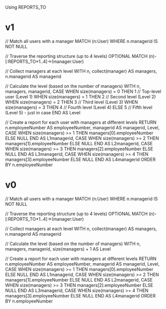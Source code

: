 Using REPORTS_TO

# v1
// Match all users with a manager
MATCH (n:User)
WHERE n.managerid IS NOT NULL

// Traverse the reporting structure (up to 4 levels)
OPTIONAL MATCH (n)-[:REPORTS_TO*1..4]->(manager:User)

// Collect managers at each level
WITH n, 
     collect(manager) AS managers,
     n.managerid AS managerid

// Calculate the level (based on the number of managers)
WITH n, managers, managerid, 
     CASE 
        WHEN size(managers) = 0 THEN 1   // Top-level user (Level 1)
        WHEN size(managers) = 1 THEN 2   // Second level (Level 2)
        WHEN size(managers) = 2 THEN 3   // Third level (Level 3)
        WHEN size(managers) = 3 THEN 4   // Fourth level (Level 4)
        ELSE 5                           // Fifth level (Level 5) - just in case
     END AS Level

// Create a report for each user with managers at different levels
RETURN n.employeeNumber AS employeeNumber, 
       managerid AS managerid, 
       Level,
       CASE WHEN size(managers) >= 1 THEN managers[0].employeeNumber ELSE NULL END AS L1managerid,
       CASE WHEN size(managers) >= 2 THEN managers[1].employeeNumber ELSE NULL END AS L2managerid,
       CASE WHEN size(managers) >= 3 THEN managers[2].employeeNumber ELSE NULL END AS L3managerid,
       CASE WHEN size(managers) >= 4 THEN managers[3].employeeNumber ELSE NULL END AS L4managerid
ORDER BY n.employeeNumber


# v0

// Match all users with a manager
MATCH (n:User)
WHERE n.managerid IS NOT NULL

// Traverse the reporting structure (up to 4 levels)
OPTIONAL MATCH (n)-[:REPORTS_TO*1..4]->(manager:User)

// Collect managers at each level
WITH n, 
     collect(manager) AS managers,
     n.managerid AS managerid

// Calculate the level (based on the number of managers)
WITH n, managers, managerid, size(managers) + 1 AS Level

// Create a report for each user with managers at different levels
RETURN n.employeeNumber AS employeeNumber, 
       managerid AS managerid, 
       Level,
       CASE WHEN size(managers) >= 1 THEN managers[0].employeeNumber ELSE NULL END AS L1managerid,
       CASE WHEN size(managers) >= 2 THEN managers[1].employeeNumber ELSE NULL END AS L2managerid,
       CASE WHEN size(managers) >= 3 THEN managers[2].employeeNumber ELSE NULL END AS L3managerid,
       CASE WHEN size(managers) >= 4 THEN managers[3].employeeNumber ELSE NULL END AS L4managerid
ORDER BY n.employeeNumber



